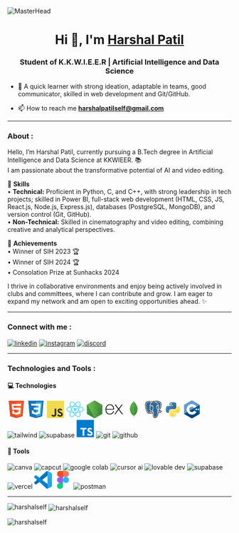 ![MasterHead](https://user-images.githubusercontent.com/10498744/210012254-234538ff-d198-48aa-8964-37e6fd45d227.gif)

<h1 align="center"> Hi 👋, I'm <a href="https://bio.link/harshalpatil">Harshal Patil</a></h1>
<h3 align="center"> Student of K.K.W.I.E.E.R | Artificial Intelligence and Data Science</h3>

- 💬 A quick learner with strong ideation, adaptable in teams, good communicator, skilled in web development and Git/GitHub.

- 📫 How to reach me **harshalpatilself@gmail.com**

---

<h3 align="left">About :</h3>

Hello, I’m Harshal Patil, currently pursuing a B.Tech degree in Artificial Intelligence and Data Science at KKWIEER. 📚  
I am passionate about the transformative potential of AI and video editing.

🔸 **Skills**  
• **Technical:** Proficient in Python, C, and C++, with strong leadership in tech projects; skilled in Power BI, full-stack web development (HTML, CSS, JS, React.js, Node.js, Express.js), databases (PostgreSQL, MongoDB), and version control (Git, GitHub).  
• **Non-Technical:** Skilled in cinematography and video editing, combining creative and analytical perspectives.

🔸 **Achievements**  
• Winner of SIH 2023 🏆  
• Winner of SIH 2024 🏆  
• Consolation Prize at Sunhacks 2024

I thrive in collaborative environments and enjoy being actively involved in clubs and committees, where I can contribute and grow. I am eager to expand my network and am open to exciting opportunities ahead. ✨

---

<h3 align="left">Connect with me :</h3>
<p align="left">
<a href="https://www.linkedin.com/in/harshal-patil-534502259" target="blank"><img align="center" src="https://raw.githubusercontent.com/rahuldkjain/github-profile-readme-generator/master/src/images/icons/Social/linked-in-alt.svg" alt="linkedin" height="30" width="40" /></a>
<a href="https://instagram.com/harshal_patil.knowme" target="blank"><img align="center" src="https://raw.githubusercontent.com/rahuldkjain/github-profile-readme-generator/master/src/images/icons/Social/instagram.svg" alt="instagram" height="30" width="40" /></a>
<a href="https://discord.gg/Harshal#2915" target="blank"><img align="center" src="https://raw.githubusercontent.com/rahuldkjain/github-profile-readme-generator/master/src/images/icons/Social/discord.svg" alt="discord" height="30" width="40" /></a>
</p>

---

<h3 align="left">Technologies and Tools :</h3>

<h4>💻 Technologies</h4>
<p align="left">
  <img src="https://raw.githubusercontent.com/devicons/devicon/master/icons/html5/html5-original.svg" alt="html" width="40" height="40"/>
  <img src="https://raw.githubusercontent.com/devicons/devicon/master/icons/css3/css3-original.svg" alt="css" width="40" height="40"/>
  <img src="https://raw.githubusercontent.com/devicons/devicon/master/icons/javascript/javascript-original.svg" alt="javascript" width="40" height="40"/>
  <img src="https://raw.githubusercontent.com/devicons/devicon/master/icons/react/react-original.svg" alt="react" width="40" height="40"/>
  <img src="https://raw.githubusercontent.com/devicons/devicon/master/icons/nodejs/nodejs-original.svg" alt="nodejs" width="40" height="40"/>
  <img src="https://raw.githubusercontent.com/devicons/devicon/master/icons/express/express-original.svg" alt="express" width="40" height="40"/>
  <img src="https://raw.githubusercontent.com/devicons/devicon/master/icons/mongodb/mongodb-original.svg" alt="mongodb" width="40" height="40"/>
  <img src="https://raw.githubusercontent.com/devicons/devicon/master/icons/postgresql/postgresql-original.svg" alt="postgresql" width="40" height="40"/>
  <img src="https://raw.githubusercontent.com/devicons/devicon/master/icons/python/python-original.svg" alt="python" width="40" height="40"/>
  <img src="https://raw.githubusercontent.com/devicons/devicon/master/icons/cplusplus/cplusplus-original.svg" alt="cplusplus" width="40" height="40"/>
  <img src="https://www.vectorlogo.zone/logos/tailwindcss/tailwindcss-icon.svg" alt="tailwind" width="40" height="40"/>
  <img src="https://avatars.githubusercontent.com/u/54469796?s=200&v=4" alt="supabase" width="40" height="40"/>
  <img src="https://raw.githubusercontent.com/devicons/devicon/master/icons/typescript/typescript-original.svg" alt="typescript" width="40" height="40"/>
  <img src="https://www.vectorlogo.zone/logos/git-scm/git-scm-icon.svg" alt="git" width="40" height="40"/>
  <img src="https://github.githubassets.com/images/modules/logos_page/GitHub-Mark.png" alt="github" width="40" height="40"/>
</p>

<h4>🧰 Tools</h4>
<p align="left">
  <img src="https://uxwing.com/wp-content/themes/uxwing/download/brands-social-media/canva-icon.svg" alt="canva" width="40" height="40"/>
  <img src="https://worldvectorlogo.com/logos/capcut-3.svg" alt="capcut" width="40" height="40"/>
  <img src="https://commons.wikimedia.org/wiki/Special:FilePath/Google_Colaboratory_SVG_Logo.svg" alt="google colab" width="40" height="40"/>
  <img src="https://avatars.githubusercontent.com/u/161374822?s=200&v=4" alt="cursor ai" width="40" height="40"/>
  <img src="https://avatars.githubusercontent.com/u/156843308?s=200&v=4" alt="lovable dev" width="40" height="40"/>
  <img src="https://avatars.githubusercontent.com/u/54469796?s=200&v=4" alt="supabase" width="40" height="40"/>
  <img src="https://www.vectorlogo.zone/logos/vercel/vercel-icon.svg" alt="vercel" width="40" height="40"/>
  <img src="https://raw.githubusercontent.com/devicons/devicon/master/icons/vscode/vscode-original.svg" alt="vscode" width="40" height="40"/>
  <img src="https://raw.githubusercontent.com/devicons/devicon/master/icons/figma/figma-original.svg" alt="figma" width="40" height="40"/>
  <img src="https://www.vectorlogo.zone/logos/getpostman/getpostman-icon.svg" alt="postman" width="40" height="40"/>
</p>




---

<p><img align="left" src="https://github-readme-stats.vercel.app/api/top-langs?username=harshalself&show_icons=true&theme=tokyonight&layout=compact" alt="harshalself" /></p>

<p>&nbsp;<img align="center" src="https://github-readme-stats.vercel.app/api?username=harshalself&show_icons=true&theme=tokyonight" alt="harshalself" /></p>

<p><img align="center" src="https://github-readme-streak-stats.herokuapp.com/?user=harshalself&theme=tokyonight" alt="harshalself" /></p>
